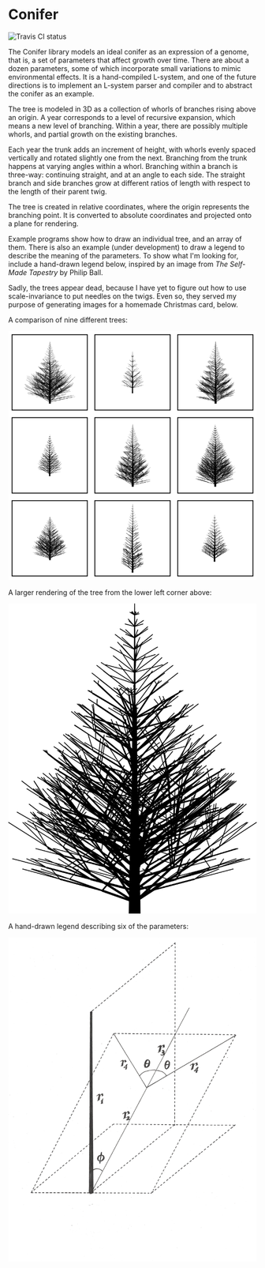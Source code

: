 Conifer
=======

![Travis CI status](https://travis-ci.org/bobgru/conifer.png?branch=master;raw=true)

The Conifer library models an ideal conifer as an expression of a
genome, that is, a set of parameters that affect growth over time.
There are about a dozen parameters, some of which incorporate small
variations to mimic environmental effects. It is a hand-compiled
L-system, and one of the future directions is to implement an L-system
parser and compiler and to abstract the conifer as an example.

The tree is modeled in 3D as a collection of whorls of branches rising
above an origin. A year corresponds to a level of recursive expansion, 
which means a new level of branching. Within a year, there are possibly
multiple whorls, and partial growth on the existing branches.

Each year the trunk adds an increment of height, with whorls evenly
spaced vertically and rotated slightly one from the next. Branching from
the trunk happens at varying angles within a whorl. Branching within a 
branch is three-way: continuing straight, and at an angle to each side.
The straight branch and side branches grow at different ratios of length
with respect to the length of their parent twig.

The tree is created in relative coordinates, where the origin represents the
branching point. It is converted to absolute coordinates and projected onto
a plane for rendering.

Example programs show how to draw an individual tree, and an array of them.
There is also an example (under development) to draw a legend to describe
the meaning of the parameters. To show what I'm looking for, include a hand-drawn
legend below, inspired by an image from _The Self-Made Tapestry_ by Philip Ball.

Sadly, the trees appear dead, because I have yet to figure out how to use
scale-invariance to put needles on the twigs. Even so, they served my purpose
of generating images for a homemade Christmas card, below.

A comparison of nine different trees:

![Comparison](https://github.com/bobgru/conifer/blob/master/images/card-comparison.png?raw=true "Comparison")

A larger rendering of the tree from the lower left corner above:

![Individual](https://github.com/bobgru/conifer/blob/master/images/card-individual.png?raw=true "Individual")

A hand-drawn legend describing six of the parameters:

![Legend](https://github.com/bobgru/conifer/blob/master/images/hand-drawn-legend.png?raw=true "Legend")

